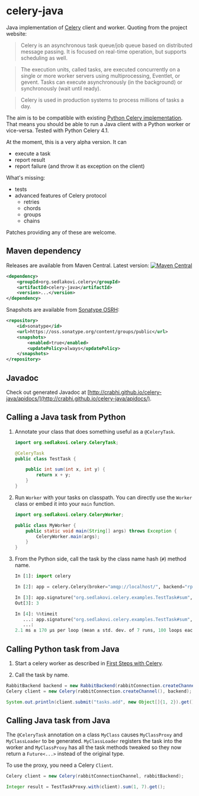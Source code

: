 # celery-java
Java implementation of [Celery][celery] client and worker. Quoting from the project website:

> Celery is an asynchronous task queue/job queue based on distributed message passing. It is focused on real-time operation, but supports scheduling as well.

>  The execution units, called tasks, are executed concurrently on a single or more worker servers using multiprocessing, Eventlet, or gevent. Tasks can execute asynchronously (in the background) or synchronously (wait until ready).

>  Celery is used in production systems to process millions of tasks a day.

The aim is to be compatible with existing [Python Celery implementation][celery]. That means you should be able
to run a Java client with a Python worker or vice-versa. Tested with Python Celery 4.1.

At the moment, this is a very alpha version. It can

- execute a task
- report result
- report failure (and throw it as exception on the client)

What's missing:

- tests
- advanced features of Celery protocol
    - retries
    - chords
    - groups
    - chains

Patches providing any of these are welcome.

## Maven dependency

Releases are available from Maven Central. Latest version: [![Maven
Central](https://maven-badges.herokuapp.com/maven-central/org.sedlakovi.celery/celery-java/badge.svg)](http://search.maven.org/#search%7Cga%7C1%7Cg%3A%22org.sedlakovi.celery%22%20AND%20a%3A%22celery-java%22)

```xml
<dependency>
    <groupId>org.sedlakovi.celery</groupId>
    <artifactId>celery-java</artifactId>
    <version>...</version>
</dependency>
```

Snapshots are available from [Sonatype OSRH](https://oss.sonatype.org/content/groups/public):

```xml
<repository>
    <id>sonatype</id>
    <url>https://oss.sonatype.org/content/groups/public</url>
    <snapshots>
        <enabled>true</enabled>
        <updatePolicy>always</updatePolicy>
    </snapshots>
</repository>
```

## Javadoc

Check out generated Javadoc at [http://crabhi.github.io/celery-java/apidocs/](http://crabhi.github.io/celery-java/apidocs/).

## Calling a Java task from Python

1. Annotate your class that does something useful as a `@CeleryTask`.

    ```java
    import org.sedlakovi.celery.CeleryTask;

    @CeleryTask
    public class TestTask {

        public int sum(int x, int y) {
            return x + y;
        }
    }
    ```

2. Run `Worker` with your tasks on classpath. You can directly use the `Worker` class or embed it into your `main`
function.

    ```java
    import org.sedlakovi.celery.CeleryWorker;

    public class MyWorker {
        public static void main(String[] args) throws Exception {
            CeleryWorker.main(args);
        }
    }
    ```

3. From the Python side, call the task by the class name hash (`#`) method name.

    ```python
    In [1]: import celery

    In [2]: app = celery.Celery(broker="amqp://localhost/", backend="rpc://localhost")

    In [3]: app.signature("org.sedlakovi.celery.examples.TestTask#sum", [1, 2]).delay().get()
    Out[3]: 3

    In [4]: %%timeit
       ...: app.signature("org.sedlakovi.celery.examples.TestTask#sum", [1, 2]).delay().get()
       ...:
    2.1 ms ± 170 µs per loop (mean ± std. dev. of 7 runs, 100 loops each)
    ```

## Calling Python task from Java

1. Start a celery worker as described in [First Steps with Celery][celery-py-start].

2. Call the task by name.

```java
RabbitBackend backend = new RabbitBackend(rabbitConnection.createChannel());
Celery client = new Celery(rabbitConnection.createChannel(), backend);

System.out.println(client.submit("tasks.add", new Object[]{1, 2}).get());
```

## Calling Java task from Java

The `@CeleryTask` annotation on a class `MyClass` causes `MyClassProxy` and `MyClassLoader` to be generated.
`MyClassLoader` registers the task into the worker and `MyClassProxy` has all the task methods tweaked so they
now return a `Future<...>` instead of the original type.

To use the proxy, you need a Celery `Client`.

```java
Celery client = new Celery(rabbitConnectionChannel, rabbitBackend);

Integer result = TestTaskProxy.with(client).sum(1, 7).get();
```

[celery-py-start]: http://docs.celeryproject.org/en/latest/getting-started/first-steps-with-celery.html
[celery]: http://www.celeryproject.org/
